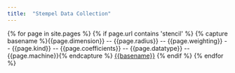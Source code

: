 ```yaml
---
title:  "Stempel Data Collection"
---
```


{% for page in site.pages %}
{% if page.url contains 'stencil' %}
{% capture basename %}{{page.dimension}} -- {{page.radius}} -- {{page.weighting}} -- {{page.kind}} -- {{page.coefficients}} -- {{page.datatype}} -- {{page.machine}}{% endcapture %}
[{{basename}}]({{site.baseurl}}{{page.url}})
{% endif %}
{% endfor %}

